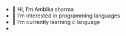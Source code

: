 - 👋 Hi, I’m Ambika sharma 
- 👀 I’m interested in programming languages 
- 🌱 I’m currently learning c language 
-
